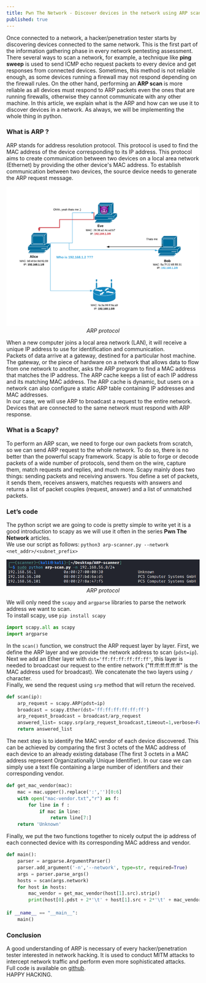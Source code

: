 ```yaml
---
title: Pwn The Network - Discover devices in the network using ARP scan
published: true
---
```


Once connected to a network, a hacker/penetration tester starts by discovering devices connected to the same network. This is the first part of the information gathering phase in every network pentesting assessment.<br>
There several ways to scan a network, for example, a technique like **ping sweep** is used to send ICMP echo request packets to every device and get responses from connected devices. Sometimes, this method is not reliable enough, as some devices running a firewall may not respond depending on the firewall rules. On the other hand, performing an **ARP scan** is more reliable as all devices must respond to ARP packets even the ones that are running firewalls, otherwise they cannot communicate with any other machine. In this article, we explain what is the ARP and how can we use it to discover devices in a network. As always, we will be implementing the whole thing in python.

### [](#header-3) What is ARP ?
ARP stands for address resolution protocol. This protocol is used to find the MAC address of the device corresponding to its IP address. This protocol aims to create communication between two devices on a local area network (Ethernet) by providing the other device's MAC address. To establish communication between two devices, the source device needs to generate the ARP request message. 

<p align="center">
  <img src="../assets/arp-protocol.png" style="width:600px;"><br>
  <em>ARP protocol</em>
</p>
When a new computer joins a local area network (LAN), it will receive a unique IP address to use for identification and communication. <br>
Packets of data arrive at a gateway, destined for a particular host machine. The gateway, or the piece of hardware on a network that allows data to flow from one network to another, asks the ARP program to find a MAC address that matches the IP address. The ARP cache keeps a list of each IP address and its matching MAC address. The ARP cache is dynamic, but users on a network can also configure a static ARP table containing IP addresses and MAC addresses.<br>
In our case, we will use ARP to broadcast a request to the entire network. Devices that are connected to the same network must respond with ARP response.

### [](#header-3) What is a Scapy?
To perform an ARP scan, we need to forge our own packets from scratch, so we can send ARP request to the whole network. To do so, there is no better than the powerful scapy framework. Scapy is able to forge or decode packets of a wide number of protocols, send them on the wire, capture them, match requests and replies, and much more.
Scapy mainly does two things: sending packets and receiving answers. You define a set of packets, it sends them, receives answers, matches requests with answers and returns a list of packet couples (request, answer) and a list of unmatched packets.

### [](#header-3) Let’s code
The python script we are going to code is pretty simple to write yet it is a good introduction to scapy as we will use it often in the series **Pwn The Network** articles.<br> We use our script as follows: `python3 arp-scanner.py --network <net_addr>/<subnet_prefix>`

<p align="center">
  <img src="../assets/arp-scan.png" style="width:600px;"><br>
  <em>ARP protocol</em>
</p>

We will only need the `scapy` and `argparse` libraries to parse the network address we want to scan.<br>
To install scapy, use `pip install scapy`
```python
import scapy.all as scapy
import argparse
```
In the `scan()` function, we construct the ARP request layer by layer. First, we define the ARP layer and we provide the network address to scan (`pdst=ip`).<br>
Next we add an Ether layer with `dst='ff:ff:ff:ff:ff:ff'`, this layer is needed to broadcast our request to the entire network ("ff:ff:ff:ff:ff:ff" is the MAC address used for broadcast). We concatenate the two layers using `/` character. <br>Finally, we send the request using `srp` method that will return the received. 

```python
def scan(ip):
    arp_request = scapy.ARP(pdst=ip)
    broadcast = scapy.Ether(dst='ff:ff:ff:ff:ff:ff')
    arp_request_broadcast = broadcast/arp_request
    answered_list= scapy.srp(arp_request_broadcast,timeout=1,verbose=False)[0]
    return answered_list
```
The next step is to identify the MAC vendor of each device discovered. This can be achieved by comparing the first 3 octets of the MAC address of each device to an already existing database (The first 3 octets in a MAC address represent Organizationally Unique Identifier). In our case we can simply use a text file containing a large number of identifiers and their corresponding vendor.

```python
def get_mac_vendor(mac):
    mac = mac.upper().replace(':','')[0:6]
    with open("mac-vendor.txt","r") as f:
        for line in f :
            if mac in line:
                return line[7:]
    return 'Unknown'
```

Finally, we put the two functions together to nicely output the ip address of each connected device with its corresponding MAC address and vendor.

```python
def main():
    parser = argparse.ArgumentParser()
    parser.add_argument('-n','--network', type=str, required=True)
    args = parser.parse_args()
    hosts = scan(args.network)
    for host in hosts:
        mac_vendor = get_mac_vendor(host[1].src).strip()
        print(host[0].pdst + 2*'\t' + host[1].src + 2*'\t' + mac_vendor)

if __name__ == "__main__":
    main()
```
### [](#header-3) Conclusion
A good understanding of ARP is necessary of every hacker/penetration tester interested in network hacking. It is used to conduct MITM attacks to intercept network traffic and perform even more sophisticated attacks.<br>
Full code is available on [github](https://github.com/Ahmed-Z/arp-scanner). <br>
HAPPY HACKING.